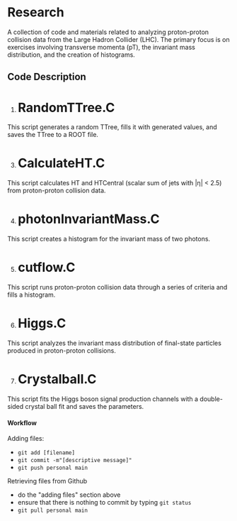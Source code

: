 # Research
A collection of code and materials related to analyzing proton-proton collision data from the Large Hadron Collider (LHC). The primary focus is on exercises involving transverse momenta (pT), the invariant mass distribution, and the creation of histograms. 

## Code Description
1. # RandomTTree.C
This script generates a random TTree, fills it with generated values, and saves the TTree to a ROOT file.

3. # CalculateHT.C
This script calculates HT and HTCentral (scalar sum of jets with |η| < 2.5) from proton-proton collision data.

4. # photonInvariantMass.C
This script creates a histogram for the invariant mass of two photons.

5. # cutflow.C
This script runs proton-proton collision data through a series of criteria and fills a histogram.

6. # Higgs.C
This script analyzes the invariant mass distribution of final-state particles produced in proton-proton collisions.

7. # Crystalball.C
This script fits the Higgs boson signal production channels with a double-sided crystal ball fit and saves the parameters.

#### Workflow
Adding files:
- `git add [filename]`
- `git commit -m"[descriptive message]"`
- `git push personal main`

Retrieving files from Github
- do the "adding files" section above
- ensure that there is nothing to commit by typing `git status`
- `git pull personal main`
